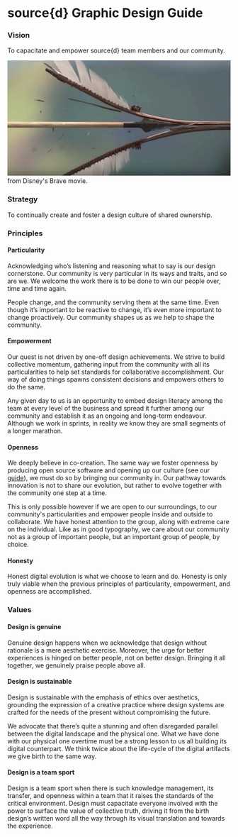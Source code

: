 # source{d} Graphic Design Guide

### Vision

To capacitate and empower source{d} team members and our community.

![Brave](../img/brave.png)
from Disney's Brave movie.

### Strategy

To continually create and foster a design culture of shared ownership.

### Principles

#### Particularity

Acknowledging who’s listening and reasoning what to say is our design cornerstone. Our community is very particular in its ways and traits, and so are we. We welcome the work there is to be done to win our people over, time and time again.

People change, and the community serving them at the same time. Even though it’s important to be reactive to change, it’s even more important to change proactively. Our community shapes us as we help to shape the community.

#### Empowerment

Our quest is not driven by one-off design achievements. We strive to build collective momentum, gathering input from the community with all its particularities to help set standards for collaborative accomplishment. Our way of doing things spawns consistent decisions and empowers others to do the same.

Any given day to us is an opportunity to embed design literacy among the team at every level of the business and spread it further among our community and establish it as an ongoing and long-term endeavour. Although we work in sprints, in reality we know they are small segments of a longer marathon.

#### Openness

We deeply believe in co-creation. The same way we foster openness by producing open source software and opening up our culture (see our [guide](../README.md)), we must do so by bringing our community in. Our pathway towards innovation is not to share our evolution, but rather to evolve together with the community one step at a time.

This is only possible however if we are open to our surroundings, to our community's particularities and empower people inside and outside to collaborate. We have honest attention to the group, along with extreme care on the individual. Like as in good typography, we care about our community not as a group of important people, but an important group of people, by choice.

#### Honesty

Honest digital evolution is what we choose to learn and do. Honesty is only truly viable when the previous principles of particularity, empowerment, and openness are accomplished.

### Values

#### Design is genuine

Genuine design happens when we acknowledge that design without rationale is a mere aesthetic exercise. Moreover, the urge for better experiences is hinged on better people, not on better design. Bringing it all together, we genuinely praise people above all.

#### Design is sustainable

Design is sustainable with the emphasis of ethics over aesthetics, grounding the expression of a creative practice where design systems are crafted for the needs of the present without compromising the future.

We advocate that there’s quite a stunning and often disregarded parallel between the digital landscape and the physical one. What we have done with our physical one overtime must be a strong lesson to us all building its digital counterpart. We think twice about the life-cycle of the digital artifacts we give birth to the same way.

#### Design is a team sport

Design is a team sport when there is such knowledge management, its transfer, and openness within a team that it raises the standards of the critical environment. Design must capacitate everyone involved with the power to surface the value of collective truth, driving it from the birth design’s written word all the way through its visual translation and towards the experience.
